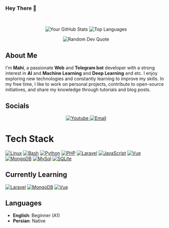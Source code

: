 ### Hey There 👋

<br>
<p align="center">
  <img alt="Your GitHub Stats" src="https://github-readme-stats.vercel.app/api?username=hctilg&theme=tokyonight&layout=compact&area=true&show_icons=true&hide_border=true&border_radius=15&count_private=true"/>
  <img alt="Top Languages" src="https://github-readme-stats.vercel.app/api/top-langs/?username=hctilg&langs_count=20&exclude_repo=web-shell,pinterest-crawler&hide=Make,css,html&theme=tokyonight&layout=compact&area=true&hide_border=true&border_radius=15&count_private=true"/>
</p>
<p align="center">
    <img alt="Random Dev Quote" src="https://quotes-github-readme.vercel.app/api?type=horizontal&theme=tokyonight&layout=compact&area=true&hide_border=true&border_radius=15"/>
</p>

## About Me

I'm **Mahi**, a passionate **Web** and **Telegram bot** developer with a strong interest in **AI** and **Machine Learning** and **Deep Learning** and etc. I enjoy exploring new technologies and constantly learning to improve my skills. In my free time, I like to work on personal projects, contribute to open-source initiatives, and share my knowledge through tutorials and blog posts.

## Socials

<p align="center">
  <a href="https://youtube.com/@mahi_void">
    <img alt="Youtube" src="https://img.shields.io/badge/YouTube-ff0000.svg?logo=youtube&logoColor=white"/>
  </a>
<!--  <a href="https://t.me">
    <img alt="Telegram" src="https://img.shields.io/badge/Telegram-1da1f2.svg?logo=telegram&logoColor=white"/>
  </a>
  <a href="https://element.io/">
    <img alt="Element" src="https://img.shields.io/badge/Element-0dbd8b.svg?logo=element&logoColor=white"/>
  </a>
  <a href="https://linkedin.com/in/">
    <img alt="LinkedIn" src="https://img.shields.io/badge/LinkedIn-0077b5.svg?logo=linkedin&logoColor=white"/>
  </a> -->
  <a href="mailto:hctilg@duck.com">
    <img alt="Email" src="https://img.shields.io/badge/Email-c14438.svg?logo=gmail&logoColor=white"/>
  </a>
</p>

# Tech Stack

[![Linux](https://img.shields.io/badge/-Linux-fcc624?style=flat&logo=linux&logoColor=222222)](https://linux.org/)
[![Bash](https://img.shields.io/badge/Bash-373737?style=flat&logo=gnubash&logoColor=white)](https://www.gnu.org/software/bash/)
[![Python](https://img.shields.io/badge/Python-3776ab?style=flat&logo=python&logoColor=white)](https://python.org/)
[![PHP](https://img.shields.io/badge/PHP-777bb4?style=flat&logo=php&logoColor=white)](https://php.net)
[![Laravel](https://img.shields.io/badge/Laravel-ff2d20?style=flat&logo=laravel&logoColor=white)](https://laravel.com/)
[![JavaScript](https://img.shields.io/badge/%E2%81%AA%E2%81%AC%20JavaScript-232529?style=flat&logo=javascript&logoColor=f7df1e)](https://en.wikipedia.org/wiki/JavaScript)
[![Vue](https://img.shields.io/badge/Vue.js-323232?style=flat&logo=vuedotjs&logoColor=4fc08d)](https://vuejs.org/)
[![MongoDB](https://img.shields.io/badge/MongoDB-47a248?style=flat&logo=mongodb&logoColor=white)](https://mongodb.com/)
[![MySql](https://img.shields.io/badge/MySQL-4479a1?style=flat&logo=mysql&logoColor=white)](https://mysql.com/)
[![SQLite](https://img.shields.io/badge/SQLite-003b57?style=flat&logo=sqlite&logoColor=white)](https://sqlite.org/)

<!--[![Rust](https://img.shields.io/badge/Rust-e43717.svg?style=flat&logo=rust&logoColor=white)](https://rust-lang.org/)
<!--[![TensorFlow](https://img.shields.io/badge/TensorFlow-ff6f00?style=flat&logo=tensorflow&logoColor=white)](https://tensorflow.org/)
[![PyTorch](https://img.shields.io/badge/PyTorch-ee4c2c?style=flat&logo=pytorch&logoColor=white)](https://pytorch.org/)
[![Keras](https://img.shields.io/badge/Keras-d00000?style=flat&logo=keras&logoColor=white)](https://keras.io/)
[![OpenCV](https://img.shields.io/badge/OpenCV-5c3ee8?style=flat&logo=opencv&logoColor=white)](https://opencv.org/)
[![Pandas](https://img.shields.io/badge/Pandas-0d6efd?style=flat&logo=pandas&logoColor=white)](https://pandas.pydata.org/)
[![NumPy](https://img.shields.io/badge/NumPy-013243?style=flat&logo=numpy&logoColor=white)](https://numpy.org/)
[![FastAPI](https://img.shields.io/badge/FastAPI-009688?style=flat&logo=fastapi&logoColor=white)](https://fastapi.tiangolo.com/)
[![Flask](https://img.shields.io/badge/Flask-white?style=flat&logo=flask&logoColor=black)](https://flask.palletsprojects.com/)-->

## Currently Learning

[![Laravel](https://img.shields.io/badge/Laravel-ff2d20?style=flat&logo=laravel&logoColor=white)](https://laravel.com/)
[![MongoDB](https://img.shields.io/badge/MongoDB-47a248?style=flat&logo=mongodb&logoColor=white)](https://mongodb.com/)
[![Vue](https://img.shields.io/badge/Vue.js-323232?style=flat&logo=vuedotjs&logoColor=4fc08d)](https://vuejs.org/)

## Languages

- **English**: Beginner (A1)
- **Persian**: Native
